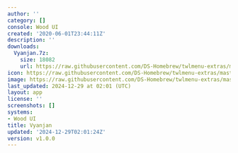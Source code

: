 ```yaml
---
author: ''
category: []
console: Wood UI
created: '2020-06-01T23:44:11Z'
description: ''
downloads:
  Vyanjan.7z:
    size: 18082
    url: https://raw.githubusercontent.com/DS-Homebrew/twlmenu-extras/master/_nds/TWiLightMenu/akmenu/themes/Vyanjan.7z
icon: https://raw.githubusercontent.com/DS-Homebrew/twlmenu-extras/master/unistore/icons/ak.png
image: https://raw.githubusercontent.com/DS-Homebrew/twlmenu-extras/master/unistore/icons/ak.png
last_updated: 2024-12-29 at 02:01 (UTC)
layout: app
license: ''
screenshots: []
systems:
- Wood UI
title: Vyanjan
updated: '2024-12-29T02:01:24Z'
version: v1.0.0
---
```

